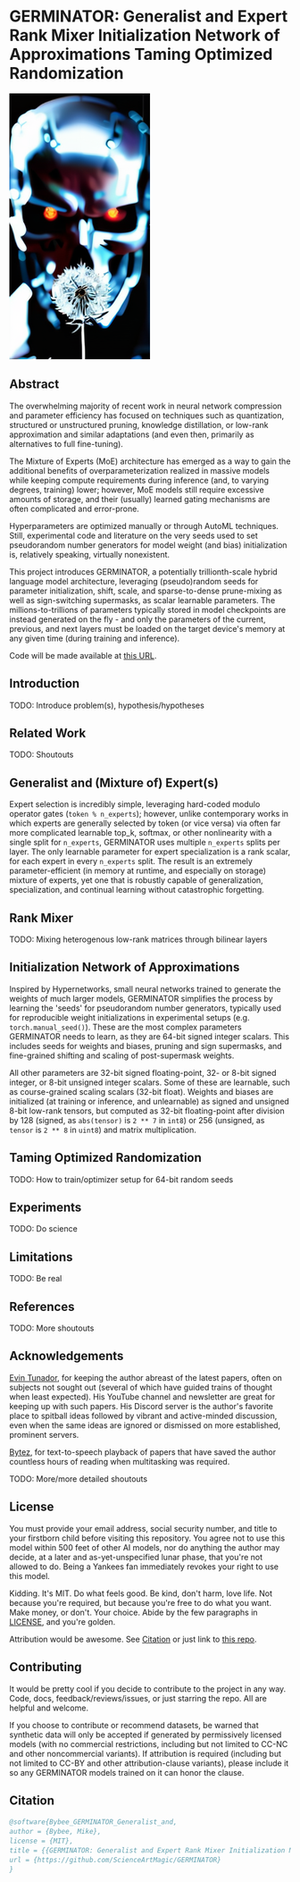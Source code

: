 # GERMINATOR: Generalist and Expert Rank Mixer Initialization Network of Approximations Taming Optimized Randomization

![GERMINATOR](assets/GERMINATOR_base2.png)

## Abstract

The overwhelming majority of recent work in neural network compression and parameter efficiency has focused on techniques such as quantization, structured or unstructured pruning, knowledge distillation, or low-rank approximation and similar adaptations (and even then, primarily as alternatives to full fine-tuning).

The Mixture of Experts (MoE) architecture has emerged as a way to gain the additional benefits of overparameterization realized in massive models while keeping compute requirements during inference (and, to varying degrees, training) lower; however, MoE models still require excessive amounts of storage, and their (usually) learned gating mechanisms are often complicated and error-prone. 

Hyperparameters are optimized manually or through AutoML techniques. Still, experimental code and literature on the very seeds used to set pseudorandom number generators for model weight (and bias) initialization is, relatively speaking, virtually nonexistent.

This project introduces GERMINATOR, a potentially trillionth-scale hybrid language model architecture, leveraging (pseudo)random seeds for parameter initialization, shift, scale, and sparse-to-dense prune-mixing as well as sign-switching supermasks, as scalar learnable parameters. The millions-to-trillions of parameters typically stored in model checkpoints are instead generated on the fly - and only the parameters of the current, previous, and next layers must be loaded on the target device's memory at any given time (during training and inference).

Code will be made available at [this URL](https://github.com/ScienceArtMagic/GERMINATOR).

## Introduction

TODO: Introduce problem(s), hypothesis/hypotheses

## Related Work

TODO: Shoutouts

## Generalist and (Mixture of) Expert(s)

Expert selection is incredibly simple, leveraging hard-coded modulo operator gates (`token % n_experts`); however, unlike contemporary works in which experts are generally selected by token (or vice versa) via often far more complicated learnable top_k, softmax, or other nonlinearity with a single split for `n_experts`, GERMINATOR uses multiple `n_experts` splits per layer. The only learnable parameter for expert specialization is a rank scalar, for each expert in every `n_experts` split. The result is an extremely parameter-efficient (in memory at runtime, and especially on storage) mixture of experts, yet one that is robustly capable of generalization, specialization, and continual learning without catastrophic forgetting.

## Rank Mixer

TODO: Mixing heterogenous low-rank matrices through bilinear layers

## Initialization Network of Approximations

Inspired by Hypernetworks, small neural networks trained to generate the weights of much larger models, GERMINATOR simplifies the process by learning the 'seeds' for pseudorandom number generators, typically used for reproducible weight initializations in experimental setups (e.g. `torch.manual_seed()`). These are the most complex parameters GERMINATOR needs to learn, as they are 64-bit signed integer scalars. This includes seeds for weights and biases, pruning and sign supermasks, and fine-grained shifting and scaling of post-supermask weights.

All other parameters are 32-bit signed floating-point, 32- or 8-bit signed integer, or 8-bit unsigned integer scalars. Some of these are learnable, such as course-grained scaling scalars (32-bit float). Weights and biases are initialized (at training or inference, and unlearnable) as signed and unsigned 8-bit low-rank tensors, but computed as 32-bit floating-point after division by 128 (signed, as `abs(tensor)` is `2 ** 7` in `int8`) or 256 (unsigned, as `tensor` is `2 ** 8` in `uint8`) and matrix multiplication.

## Taming Optimized Randomization

TODO: How to train/optimizer setup for 64-bit random seeds

## Experiments

TODO: Do science

## Limitations

TODO: Be real

## References

TODO: More shoutouts

## Acknowledgements

[Evin Tunador](https://youtube.com/@Tunadorable), for keeping the author abreast of the latest papers, often on subjects not sought out (several of which have guided trains of thought when least expected). His YouTube channel and newsletter are great for keeping up with such papers. His Discord server is the author's favorite place to spitball ideas followed by vibrant and active-minded discussion, even when the same ideas are ignored or dismissed on more established, prominent servers.

[Bytez](https://bytez.com), for text-to-speech playback of papers that have saved the author countless hours of reading when multitasking was required.

TODO: More/more detailed shoutouts

## License

You must provide your email address, social security number, and title to your firstborn child before visiting this repository. You agree not to use this model within 500 feet of other AI models, nor do anything the author may decide, at a later and as-yet-unspecified lunar phase, that you're not allowed to do. Being a Yankees fan immediately revokes your right to use this model.

Kidding. It's MIT. Do what feels good. Be kind, don't harm, love life. Not because you're required, but because you're free to do what you want. Make money, or don't. Your choice. Abide by the few paragraphs in [LICENSE](LICENSE), and you're golden.

Attribution would be awesome. See [Citation](#Citation) or just link to [this repo](https://github/ScienceArtMagic/GERMINATOR).

## Contributing

It would be pretty cool if you decide to contribute to the project in any way. Code, docs, feedback/reviews/issues, or just starring the repo. All are helpful and welcome. 

If you choose to contribute or recommend datasets, be warned that synthetic data will only be accepted if generated by permissively licensed models (with no commercial restrictions, including but not limited to CC-NC and other noncommercial variants). If attribution is required (including but not limited to CC-BY and other attribution-clause variants), please include it so any GERMINATOR models trained on it can honor the clause.  

## Citation

```bibtex
@software{Bybee_GERMINATOR_Generalist_and,
author = {Bybee, Mike},
license = {MIT},
title = {{GERMINATOR: Generalist and Expert Rank Mixer Initialization Network of Approximations Taming Optimized Randomization}},
url = {https://github.com/ScienceArtMagic/GERMINATOR}
}
```

